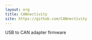 ```yaml
---
layout: org
title: CANnectivity
site: https://github.com/CANnectivity
---
```

USB to CAN adapter firmware
